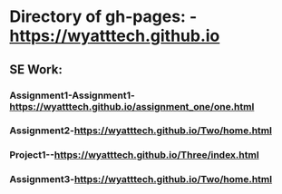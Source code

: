 # Directory of gh-pages: -https://wyatttech.github.io

## SE Work: 

### Assignment1-Assignment1-https://wyatttech.github.io/assignment_one/one.html

###  Assignment2-https://wyatttech.github.io/Two/home.html

### Project1--https://wyatttech.github.io/Three/index.html

### Assignment3-https://wyatttech.github.io/Two/home.html
